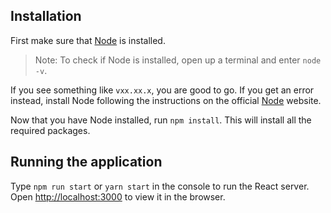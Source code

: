 ## Installation
First make sure that [Node](https://nodejs.org/) is installed.
>Note: To check if Node is installed, open up a terminal and enter `node -v`.

If you see something like `vxx.xx.x`, you are good to go.
If you get an error instead, install Node following the instructions on the official [Node](https://nodejs.org/) website.

Now that you have Node installed, run `npm install`.
This will install all the required packages.

## Running the application
Type `npm run start` or `yarn start` in the console to run the React server.
Open [http://localhost:3000](http://localhost:3000) to view it in the browser.